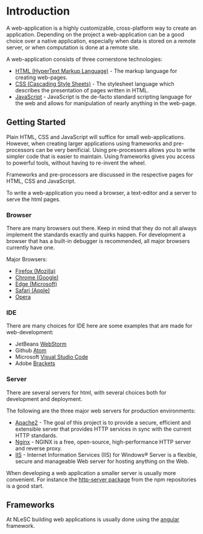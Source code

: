 # Introduction
A web-application is a highly customizable, cross-platform way to create an application.
Depending on the project a web-application can be a good choice over a native application,
especially when data is stored on a remote server, or when computation is done at a remote site.  

A web-application consists of three cornerstone technologies:
  * [HTML (HyperText Markup Language)](web_development/html.md) - The markup language for creating web-pages.
  * [CSS (Cascading Style Sheets)](web_development/css.md) - The stylesheet language which describes the presentation of pages written in HTML.
  * [JavaScript](web_development/javascript.md) - JavaScript is the de-facto standard scripting language for the web and allows for manipulation of nearly anything in the web-page.

## Getting Started
Plain HTML, CSS and JavaScript will suffice for small web-applications.
However, when creating larger applications using frameworks and pre-processors can be very benificial.
Using pre-processers allows you to write simpler code that is easier to maintain.
Using frameworks gives you access to powerful tools, without having to re-invent the wheel.

Frameworks and pre-processors are discussed in the respective pages for HTML, CSS and JavaScript.

To write a web-application you need a browser, a text-editor and a server to serve the html pages.
### Browser
There are many browsers out there. Keep in mind that they do not all
always implement the standards exactly and quirks happen.
For development a browser that has a built-in debugger is recommended, all major browsers currently have one.

Major Browsers:
* [Firefox (Mozilla)](https://en.wikipedia.org/wiki/Firefox)
* [Chrome (Google)](https://en.wikipedia.org/wiki/Google_Chrome)
* [Edge (Microsoft)](https://en.wikipedia.org/wiki/Microsoft_Edge)
* [Safari (Apple)](https://en.wikipedia.org/wiki/Safari_(web_browser))
* [Opera](https://en.wikipedia.org/wiki/Opera_(web_browser))

### IDE
There are many choices for IDE here are some examples that are made for web-development:
* JetBeans [WebStorm](https://www.jetbrains.com/webstorm/)
* Github [Atom](http://atom.io)
* Microsoft [Visual Studio Code](https://code.visualstudio.com)
* Adobe [Brackets](http://brackets.io/?lang=en) 

### Server
There are several servers for html, with several choices both for development and deployment.

The following are the three major web servers for production environments:
* [Apache2](https://httpd.apache.org/) - The goal of this project is to provide a secure, efficient and extensible server that provides HTTP services in sync with the current HTTP standards.
* [Nginx](https://www.nginx.com/resources/wiki/) - NGINX is a free, open-source, high-performance HTTP server and reverse proxy.
* [IIS](http://www.iis.net/) - Internet Information Services (IIS) for Windows® Server is a flexible, secure and manageable Web server for hosting anything on the Web.

When developing a web application a smaller server is usually more convenient.
For instance the [http-server package](https://www.npmjs.com/package/http-server) from the npm repositories is a good start.

## Frameworks
At NLeSC building web applications is usually done using the [angular](https://angular.io/) framework.
